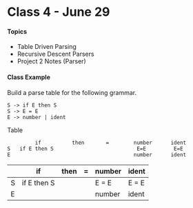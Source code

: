 # Class 4 - June 29
#### Topics
* Table Driven Parsing
* Recursive Descent Parsers
* Project 2 Notes (Parser)

#### Class Example

Build a parse table for the following grammar.

```
S -> if E then S
S -> E = E
E -> number | ident
```

Table
```
         if          then       =        number      ident
S   if E then S                           E=E         E=E     
E                                        number      ident
```

|   | if          | then | = | number | ident |
| - | --          | ---- | - | ------ | ----- |
| S | if E then S |      |   | E = E  | E = E |
| E |             |      |   | number | ident |